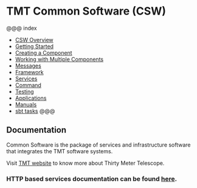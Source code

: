 # TMT Common Software (CSW)

@@@ index
 - [CSW Overview](csw-overview.md)
 - [Getting Started](getting-started.md)
 - [Creating a Component](create-component.md)
 - [Working with Multiple Components](multiple-components.md)
 - [Messages](messages.md)
 - [Framework](framework.md)
 - [Services](services.md)
 - [Command](command.md)
 - [Testing](testing.md)
 - [Applications](apps.md)
 - [Manuals](manuals.md)
 - [sbt tasks](sbt-tasks.md)
@@@

## Documentation

Common Software is the package of services and infrastructure software that integrates the TMT software systems.

Visit [TMT website](http://www.tmt.org) to know more about Thirty Meter Telescope.

### HTTP based services documentation can be found [here](swagger/index.html).


